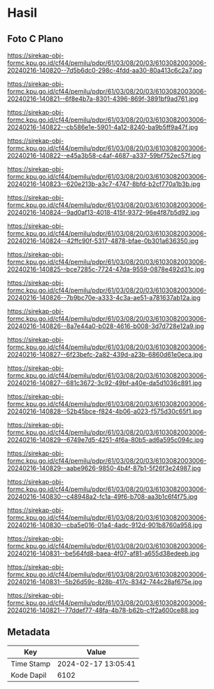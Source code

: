 # Hasil

## Foto C Plano

https://sirekap-obj-formc.kpu.go.id/cf44/pemilu/pdpr/61/03/08/20/03/6103082003006-20240216-140820--7d5b6dc0-298c-4fdd-aa30-80a413c6c2a7.jpg

https://sirekap-obj-formc.kpu.go.id/cf44/pemilu/pdpr/61/03/08/20/03/6103082003006-20240216-140821--6f8e4b7a-8301-4396-869f-3891bf9ad761.jpg

https://sirekap-obj-formc.kpu.go.id/cf44/pemilu/pdpr/61/03/08/20/03/6103082003006-20240216-140822--cb586e1e-5901-4a12-8240-ba9b5ff9a47f.jpg

https://sirekap-obj-formc.kpu.go.id/cf44/pemilu/pdpr/61/03/08/20/03/6103082003006-20240216-140822--e45a3b58-c4af-4687-a337-59bf752ec57f.jpg

https://sirekap-obj-formc.kpu.go.id/cf44/pemilu/pdpr/61/03/08/20/03/6103082003006-20240216-140823--620e213b-a3c7-4747-8bfd-b2cf770a1b3b.jpg

https://sirekap-obj-formc.kpu.go.id/cf44/pemilu/pdpr/61/03/08/20/03/6103082003006-20240216-140824--9ad0af13-4018-415f-9372-96e4f87b5d92.jpg

https://sirekap-obj-formc.kpu.go.id/cf44/pemilu/pdpr/61/03/08/20/03/6103082003006-20240216-140824--42ffc90f-5317-4878-bfae-0b301a636350.jpg

https://sirekap-obj-formc.kpu.go.id/cf44/pemilu/pdpr/61/03/08/20/03/6103082003006-20240216-140825--bce7285c-7724-47da-9559-0878e492d31c.jpg

https://sirekap-obj-formc.kpu.go.id/cf44/pemilu/pdpr/61/03/08/20/03/6103082003006-20240216-140826--7b9bc70e-a333-4c3a-ae51-a781637ab12a.jpg

https://sirekap-obj-formc.kpu.go.id/cf44/pemilu/pdpr/61/03/08/20/03/6103082003006-20240216-140826--8a7e44a0-b028-4616-b008-3d7d728e12a9.jpg

https://sirekap-obj-formc.kpu.go.id/cf44/pemilu/pdpr/61/03/08/20/03/6103082003006-20240216-140827--6f23befc-2a82-439d-a23b-6860d61e0eca.jpg

https://sirekap-obj-formc.kpu.go.id/cf44/pemilu/pdpr/61/03/08/20/03/6103082003006-20240216-140827--681c3672-3c92-49bf-a40e-da5d1036c891.jpg

https://sirekap-obj-formc.kpu.go.id/cf44/pemilu/pdpr/61/03/08/20/03/6103082003006-20240216-140828--52b45bce-f824-4b06-a023-f575d30c65f1.jpg

https://sirekap-obj-formc.kpu.go.id/cf44/pemilu/pdpr/61/03/08/20/03/6103082003006-20240216-140829--6749e7d5-4251-4f6a-80b5-ad6a595c094c.jpg

https://sirekap-obj-formc.kpu.go.id/cf44/pemilu/pdpr/61/03/08/20/03/6103082003006-20240216-140829--aabe9626-9850-4b4f-87b1-5f26f3e24987.jpg

https://sirekap-obj-formc.kpu.go.id/cf44/pemilu/pdpr/61/03/08/20/03/6103082003006-20240216-140830--c48948a2-fc1a-49f6-b708-aa3b1c6f4f75.jpg

https://sirekap-obj-formc.kpu.go.id/cf44/pemilu/pdpr/61/03/08/20/03/6103082003006-20240216-140830--cba5e016-01a4-4adc-912d-901b8760a958.jpg

https://sirekap-obj-formc.kpu.go.id/cf44/pemilu/pdpr/61/03/08/20/03/6103082003006-20240216-140831--be564fd8-baea-4f07-af81-a655d38edeeb.jpg

https://sirekap-obj-formc.kpu.go.id/cf44/pemilu/pdpr/61/03/08/20/03/6103082003006-20240216-140831--5b26d59c-828b-417c-8342-744c28af675e.jpg

https://sirekap-obj-formc.kpu.go.id/cf44/pemilu/pdpr/61/03/08/20/03/6103082003006-20240216-140821--77ddef77-48fa-4b78-b62b-c1f2a600ce88.jpg


## Metadata

| Key        | Value               |
| ---------- | ------------------- |
| Time Stamp | 2024-02-17 13:05:41 |
| Kode Dapil | 6102                |



